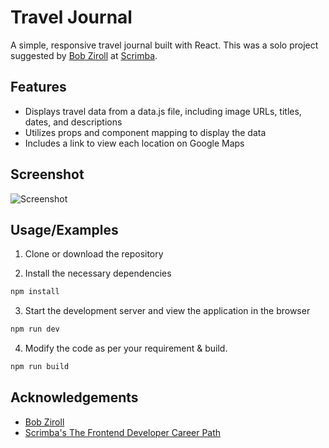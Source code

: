 # Travel Journal

A simple, responsive travel journal built with React. This was a solo project suggested by [Bob Ziroll](https://twitter.com/bobziroll) at [Scrimba](https://scrimba.com/).

## Features

- Displays travel data from a data.js file, including image URLs, titles, dates, and descriptions
- Utilizes props and component mapping to display the data
- Includes a link to view each location on Google Maps

## Screenshot

![Screenshot](https://raw.githubusercontent.com/iamtahirk/repo/master//images/screenshot.png?raw=true "Screenshot of the Travel Journal")

## Usage/Examples

1. Clone or download the repository

2. Install the necessary dependencies

```sh
npm install
```

3. Start the development server and view the application in the browser

```sh
npm run dev
```

4. Modify the code as per your requirement & build.

```sh
npm run build
```

## Acknowledgements

- [Bob Ziroll](https://github.com/bobziroll)
- [Scrimba's The Frontend Developer Career Path](https://scrimba.com/learn/frontend)